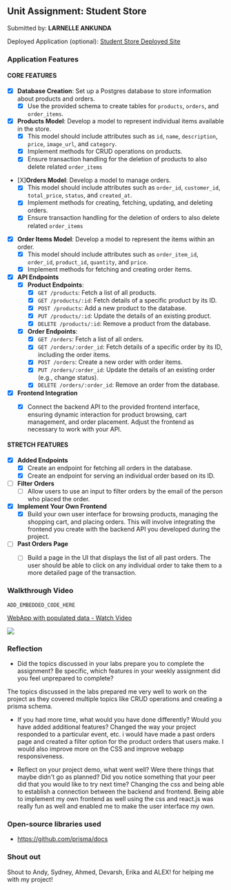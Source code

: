 
## Unit Assignment: Student Store

Submitted by: **LARNELLE ANKUNDA**

Deployed Application (optional): [Student Store Deployed Site](ADD_LINK_HERE)

### Application Features

#### CORE FEATURES


- [X] **Database Creation**: Set up a Postgres database to store information about products and orders.
  - [X] Use the provided schema to create tables for `products`, `orders`, and `order_items`.
- [X] **Products Model**: Develop a model to represent individual items available in the store. 
  - [X] This model should include attributes such as `id`, `name`, `description`, `price`, `image_url`, and `category`.
  - [X] Implement methods for CRUD operations on products.
  - [X] Ensure transaction handling for the deletion of products to also delete related `order_items`
- [X]**Orders Model**: Develop a model to manage orders. 
  - [X] This model should include attributes such as `order_id`, `customer_id`, `total_price`, `status`, and `created_at`.
  - [X] Implement methods for creating, fetching, updating, and deleting orders.
  - [X] Ensure transaction handling for the deletion of orders to also delete related `order_items`
- [X] **Order Items Model**: Develop a model to represent the items within an order. 
  - [X] This model should include attributes such as `order_item_id`, `order_id`, `product_id`, `quantity`, and `price`.
  - [X] Implement methods for fetching and creating order items.
- [X] **API Endpoints**
  - [X] **Product Endpoints**:
    - [X] `GET /products`: Fetch a list of all products.
    - [X] `GET /products/:id`: Fetch details of a specific product by its ID.
    - [X] `POST /products`: Add a new product to the database.
    - [X] `PUT /products/:id`: Update the details of an existing product.
    - [X] `DELETE /products/:id`: Remove a product from the database.
  - [X] **Order Endpoints**:
    - [X] `GET /orders`: Fetch a list of all orders.
    - [X] `GET /orders/:order_id`: Fetch details of a specific order by its ID, including the order items.
    - [X] `POST /orders`: Create a new order with order items.
    - [X] `PUT /orders/:order_id`: Update the details of an existing order (e.g., change status).
    - [X] `DELETE /orders/:order_id`: Remove an order from the database.
- [X] **Frontend Integration**
  - [X] Connect the backend API to the provided frontend interface, ensuring dynamic interaction for product browsing, cart management, and order placement. Adjust the frontend as necessary to work with your API.


#### STRETCH FEATURES

- [X] **Added Endpoints**
  - [X] Create an endpoint for fetching all orders in the database.
  - [X] Create an endpoint for serving an individual order based on its ID.
- [ ] **Filter Orders**
  - [ ] Allow users to use an input to filter orders by the email of the person who placed the order.
- [X] **Implement Your Own Frontend**
  - [X] Build your own user interface for browsing products, managing the shopping cart, and placing orders. This will involve integrating the frontend you create with the backend API you developed during the project.
- [ ] **Past Orders Page**
  - [ ] Build a page in the UI that displays the list of all past orders. The user should be able to click on any individual order to take them to a more detailed page of the transaction.


### Walkthrough Video

`ADD_EMBEDDED_CODE_HERE`

<div>
    <a href="https://www.loom.com/share/2ee80e2664f949049b4522dc31954376">
      <p>WebApp with populated data - Watch Video</p>
    </a>
    <a href="https://www.loom.com/share/2ee80e2664f949049b4522dc31954376">
      <img style="max-width:300px;" src="https://cdn.loom.com/sessions/thumbnails/2ee80e2664f949049b4522dc31954376-with-play.gif">
    </a>
  </div>



### Reflection

* Did the topics discussed in your labs prepare you to complete the assignment? Be specific, which features in your weekly assignment did you feel unprepared to complete?

The topics discussed in the labs prepared me very well to work on the project as they covered multiple topics like CRUD operations and creating a prisma schema.

* If you had more time, what would you have done differently? Would you have added additional features? Changed the way your project responded to a particular event, etc.
i would have made a past orders page and created a filter option for the product orders that users make. I would also improve more on the CSS and improve webapp responsiveness.

* Reflect on your project demo, what went well? Were there things that maybe didn't go as planned? Did you notice something that your peer did that you would like to try next time?
Changing the css and being able to establish a connection between the backend and frontend. Being able to implement my own frontend as well using the css and react.js was really fun as well and enabled me to make the user interface my own.

### Open-source libraries used

- https://github.com/prisma/docs

### Shout out

Shout to Andy, Sydney, Ahmed, Devarsh, Erika and ALEX! for helping me with my project!




